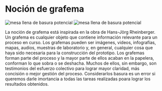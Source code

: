 # Noción de grafema #

![mesa llena de basura potencial](https://github.com/docART/docs/blob/recipe/prototyping/grafemas/photo5791947176467868410.jpg)
![mesa llena de basura potencial](https://github.com/docART/docs/blob/recipe/prototyping/grafemas/grafema.jpeg)

La noción de grafema está inspirada en la obra de Hans-Jörg Rheinberger. Un grafema es cualquier objeto que contiene información relevante para un proceso en curso. Los grafemas pueden ser imágenes, videos, infografías, mapas, audios, muestras de laboratorio y, en general, cualquier cosa que haya sido necesaria para la construcción del prototipo. Los grafemas forman parte del proceso y la mayor parte de ellos  acaban en la papelera, conforman lo que sobra o se deshacha. Muchos de ellos, sin embargo, son testimonios del esfuerzo colectivo para lograr mayor claridad, más concisión o mejor gestión del proceso. Considerarlos basura es un error si queremos darle imortancia a todas las tareas realizadas poara lograr los resultados obtenidos. 
